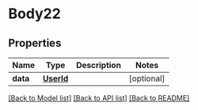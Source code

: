 # Body22

## Properties
Name | Type | Description | Notes
------------ | ------------- | ------------- | -------------
**data** | [**UserId**](UserId.md) |  | [optional] 

[[Back to Model list]](../README.md#documentation-for-models) [[Back to API list]](../README.md#documentation-for-api-endpoints) [[Back to README]](../README.md)

